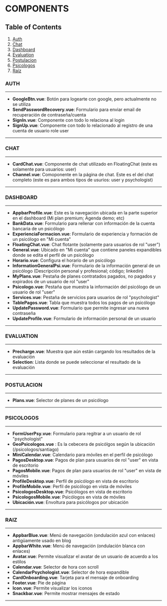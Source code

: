 # COMPONENTS

## Table of Contents

1. [Auth](#auth)
2. [Chat](#chat)
3. [Dashboard](#dashboard)
4. [Evaluation](#evaluation)
5. [Postulacion](#postulacion)
6. [Psicologos](#psicologos)
7. [Raíz](#raiz)

### AUTH

---

-   **GoogleBtn.vue**: Botón para logearte con google, pero actualmente no se utiliza
-   **SendPasswordRecovery.vue**: Formulario para enviar email de recuperación de contraseña/cuenta
-   **SignIn.vue**: Componente con todo lo relaciona al login
-   **SignUp.vue**: Componente con todo lo relacionado al registro de una cuenta de usuario role user

---

### CHAT

---

-   **CardChat.vue**: Componente de chat utilizado en FloatingChat (este es solamente para usuarios: user)
-   **Channel.vue**: Comoponente en la página de chat. Este es el del chat completo (este es para ambos tipos de usurios: user y psychologist)

---

### DASHBOARD

---

-   **AppbarProfile.vue**: Este es la navegación ubicada en la parte superior en el dashboard (Mi plan premium; Agenda demo; etc)
-   **BankData.vue**: Formulario para rellenar con información de la cuenta bancaria de un psicólogo
-   **ExperienciaFormacion.vue**: Formulario de experiencia y formación de un psicólogo en "Mi cuenta"
-   **FloatingChat.vue**: Chat flotante (solamente para usuarios de rol "user")
-   **General.vue**: Ubicado en "Mi cuenta" que contiene paneles expandibles donde se edita el perfil de un psicólogo
-   **Horario.vue**: Configura el horario de un psicólogo
-   **InformationGeneralPsi.vue**: Formulario de la información general de un psicólogo (Descripción personal y profesional; código; linkedin)
-   **MyPlans.vue**: Pestaña de planes contratados pagados, no pagados y expirados de un usuario de rol "user"
-   **Psicologo.vue**: Pestaña que muestra la información del psicólogo de un usuario de rol "user"
-   **Services.vue**: Pestaña de servicios para usuarios de rol "psychologist"
-   **TablePagos.vue**: Tabla que muestra todos los pagos de un psicólogo
-   **UpdatePassword.vue**: Formulario que permite ingresar una nueva contraseña
-   **UpdateProfile.vue**: Formulario de información personal de un usuario

---

### EVALUATION

---

-   **Precharge.vue**: Muestra que aún están cargando los resultados de la evaluación
-   **Selection**: Lista donde se puede seleccionar el resultado de la evaluación

---

### POSTULACION

---

-   **Plans.vue**: Selector de planes de un psicólogo

---

### PSICOLOGOS

---

-   **FormUserPsy.vue**: Formulario para regitrar a un usuario de rol "psychologist"
-   **GeoPsicologos.vue** : Es la cebecera de psicólgos según la ubicación (/psicologos/santiago)
-   **MiniCalendar.vue**: Calendario para móviles en el perfil de psicólogo
-   **PagosDesktop.vue**: Pagos de plan para usuarios de rol "user" en vista de escritorio
-   **PagosMobile.vue**: Pagos de plan para usuarios de rol "user" en vista de móviles
-   **ProfileDesktop.vue**: Perfil de psicólogo en vista de escritorio
-   **ProfileMobile.vue**: Perfil de psicólogo en vista de móviles
-   **PsicologosDesktop.vue**: Psicólogos en vista de escritorio
-   **PsicologosMobile.vue**: Psicólogos en vista de móviles
-   **Ubicación.vue**: Envoltura para psicólogos por ubicación

---

### RAIZ

---

-   **AppbarBlue.vue**: Menú de navegación (ondulación azul con enlaces) antigüamente usado en blog
-   **AppbarWhite.vue**: Menú de navegación (ondulación blanca con enlaces)
-   **Avatar.vue**: Permite visualizar el avatar de un usuario de acuerdo a los estilos
-   **Calendar.vue**: Selector de hora con scroll
-   **CalendarPsychologist.vue**: Selector de hora expandible
-   **CardOnboarding.vue**: Tarjeta para el mensaje de onboarding
-   **Footer.vue**: Pie de página
-   **Icon.vue**: Permite visualizar los iconos
-   **Snackbar.vue**: Permite mostrar mensajes de estado

---
